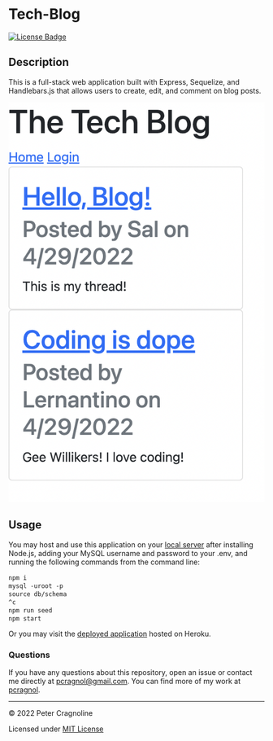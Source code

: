 # Tech-Blog

[![License Badge](https://img.shields.io/badge/License-MIT-yellow.svg)](https://opensource.org/licenses/MIT)

## Description

This is a full-stack web application built with Express, Sequelize, and Handlebars.js that allows users to create, edit, and comment on blog posts.

![Homepage of tech blog with two blog posts](./public/assets/images/Screenshot.png)

## Usage

You may host and use this application on your [local server](http://localhost:3001) after installing Node.js, adding your MySQL username and password to your .env, and running the following commands from the command line:

```
npm i
mysql -uroot -p
source db/schema
^c
npm run seed
npm start
```

Or you may visit the [deployed application](https://solar-powered-empathy.herokuapp.com/) hosted on Heroku.

### Questions

If you have any questions about this repository, open an issue or contact me directly at [pcragnol@gmail.com](mailto:pcragnol@gmail.com). You can find more of my work at [pcragnol](https://github.com/pcragnol/).

---
© 2022 Peter Cragnoline

Licensed under [MIT License](LICENSE)
